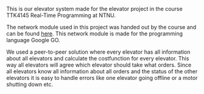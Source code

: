 This is our elevator system made for the elevator project in the course TTK4145 Real-Time Programming at NTNU. 

The network module used in this project was handed out by the course and can be found [here](https://github.com/TTK4145/Network-go). This network module is made for the programming language Google GO.

We used a peer-to-peer solution where every elevator has all information about all elevators and calculate the costfunction for every elevator. This way all elevators will agree which elevator should take what orders. Since all elevators know all information about all orders and the status of the other elevators it is easy to handle errors like one elevator going offline or a motor shutting down etc. 